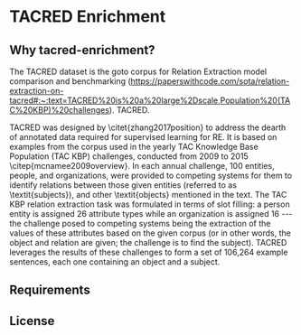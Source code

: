 TACRED Enrichment
=================


Why tacred-enrichment?
----------------------

The TACRED dataset is the goto corpus for Relation Extraction model comparison and benchmarking (https://paperswithcode.com/sota/relation-extraction-on-tacred#:~:text=TACRED%20is%20a%20large%2Dscale,Population%20(TAC%20KBP)%20challenges).
TACRED.

TACRED was designed by \citet{zhang2017position} to address the dearth of annotated data required for supervised learning for RE. It is based on examples from the corpus used in the yearly TAC Knowledge Base Population (TAC KBP) challenges, conducted from 2009 to 2015 \citep{mcnamee2009overview}. In each annual challenge, 100 entities, people, and organizations, were provided to competing systems for them to identify relations between those given entities (referred to as \textit{subjects}), and other \textit{objects} mentioned in the text. The TAC KBP relation extraction task was formulated in terms of slot filling: a person entity is assigned 26 attribute types while an organization is assigned 16 --- the challenge posed to competing systems being the extraction of the values of these attributes based on the given corpus (or in other words, the object and relation are given; the challenge is to find the subject). TACRED leverages the results of these challenges to form a set of 106,264 example sentences, each one containing an object and a subject. 



Requirements
------------


License
-------
